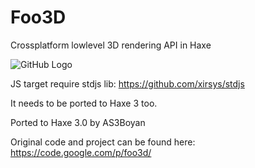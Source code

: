 Foo3D
=====

Crossplatform lowlevel 3D rendering API in Haxe

![GitHub Logo](http://developium.net/pics/w00t3.jpg)

JS target require stdjs lib:
https://github.com/xirsys/stdjs

It needs to be ported to Haxe 3 too.

Ported to Haxe 3.0 by AS3Boyan

Original code and project can be found here:
https://code.google.com/p/foo3d/
